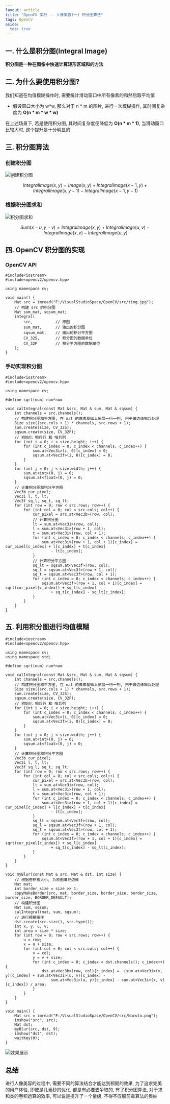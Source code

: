 ```yaml
---
layout: article
title: "OpenCV 实战 —— 人像美容(一) 积分图算法"
tags: OpenCV
aside:
  toc: true
---
```


## 一. 什么是积分图(Integral Image)
**积分图是一种在图像中快速计算矩形区域和的方法**

## 二. 为什么要使用积分图?
我们知道在均值模糊操作时, 需要统计滑动窗口中所有像素的和然后取平均值
- 假设窗口大小为 w*w, 那么对于 n * m 的图片, 进行一次模糊操作, 其时间复杂度为 **O(n * m * w * w)**

<!--more-->

在上述场景下, 若是使用积分图, 其时间复杂度便降低为 **O(n * m * 1)**, 当滑动窗口比较大时, 这个提升是十分明显的

## 三. 积分图算法
### 创建积分图
![创建积分图](https://i.loli.net/2019/05/29/5cee3503b24c949345.png)

$$IntegralImage(x, y) = Image(x, y) + IntegralImage(x - 1, y) + IntegralImage(x, y - 1) - IntegralImage(x - 1, y - 1)$$

### 根据积分图求和
![积分图求和](https://i.loli.net/2019/05/29/5cee3512d6e3b42203.png)

$$Sum(x - u, y - v) =  IntegralImage(x, y) + IntegralImage(u, v) - IntegralImage(x, v) - IntegralImage(u, y)$$

## 四. OpenCV 积分图的实现
### OpenCV API
```
#include<iostream>
#include<opencv2/opencv.hpp>

using namespace cv;

void main() {
	Mat src = imread("F:/VisualStudioSpace/OpenCV/src/timg.jpg");
	// 构建 src 的积分图
	Mat sum_mat, sqsum_mat;
	integral(
		src,          // 原图
		sum_mat,      // 输出的积分图
		sqsum_mat,    // 输出的积分平方图
		CV_32S,       // 积分图的数据单位
		CV_32F        // 积分平方图的数据单位
	);
}
```
### 手动实现积分图
```
#include<iostream>
#include<opencv2/opencv.hpp>

using namespace cv;

#define sqrt(num) num*num

void calIntegral(const Mat &src, Mat & sum, Mat & sqsum) {
	int channels = src.channels();
	// 构建积分图和平方图, 在 mat 的像素基础上拓展一行一列, 用于做边缘哨兵处理
	Size size((src.cols + 1) * channels, src.rows + 1);
	sum.create(size, CV_32S);
	sqsum.create(size, CV_32F);
	// 初始化 哨兵行 和 哨兵列
	for (int i = 0; i < size.height; i++) {
		for (int c_index = 0; c_index < channels; c_index++) {
			sum.at<Vec3i>(i, 0)[c_index] = 0;
			sqsum.at<Vec3f>(i, 0)[c_index] = 0;
		}
	}
	for (int j = 0; j < size.width; j++) {
		sum.at<int>(0, j) = 0;
		sqsum.at<float>(0, j) = 0;
	}
	// 计算积分图和积分平方图
	Vec3b cur_pixel;
	Vec3i l, t, lt;
	Vec3f sq_l, sq_t, sq_lt;
	for (int row = 0; row < src.rows; row++) {
		for (int col = 0; col < src.cols; col++) {
			cur_pixel = src.at<Vec3b>(row, col);
			// 计算积分图
			lt = sum.at<Vec3i>(row, col);
			l = sum.at<Vec3i>(row + 1, col);
			t = sum.at<Vec3i>(row, col + 1);
			for (int c_index = 0; c_index < channels; c_index++) {
				sum.at<Vec3i>(row + 1, col + 1)[c_index] = cur_pixel[c_index] + l[c_index] + t[c_index]
					- lt[c_index];
			}
			// 计算积分平方图
			sq_lt = sqsum.at<Vec3f>(row, col);
			sq_l = sqsum.at<Vec3f>(row + 1, col);
			sq_t = sqsum.at<Vec3f>(row, col + 1);
			for (int c_index = 0; c_index < channels; c_index++) {
				sqsum.at<Vec3f>(row + 1, col + 1)[c_index] = sqrt(cur_pixel[c_index]) + sq_l[c_index] 
					+ sq_t[c_index] - sq_lt[c_index];
			}
		}
	}
}
```

## 五. 利用积分图进行均值模糊
```
#include<iostream>
#include<opencv2/opencv.hpp>

using namespace cv;
using namespace std;

#define sqrt(num) num*num

void calIntegral(const Mat &src, Mat & sum, Mat & sqsum) {
	int channels = src.channels();
	// 构建积分图和平方图, 在 mat 的像素基础上拓展一行一列, 用于做边缘哨兵处理
	Size size((src.cols + 1) * channels, src.rows + 1);
	sum.create(size, CV_32S);
	sqsum.create(size, CV_32F);
	// 初始化 哨兵行 和 哨兵列
	for (int i = 0; i < size.height; i++) {
		for (int c_index = 0; c_index < channels; c_index++) {
			sum.at<Vec3i>(i, 0)[c_index] = 0;
			sqsum.at<Vec3f>(i, 0)[c_index] = 0;
		}
	}
	for (int j = 0; j < size.width; j++) {
		sum.at<int>(0, j) = 0;
		sqsum.at<float>(0, j) = 0;
	}
	// 计算积分图和积分平方图
	Vec3b cur_pixel;
	Vec3i l, t, lt;
	Vec3f sq_l, sq_t, sq_lt;
	for (int row = 0; row < src.rows; row++) {
		for (int col = 0; col < src.cols; col++) {
			cur_pixel = src.at<Vec3b>(row, col);
			lt = sum.at<Vec3i>(row, col);
			l = sum.at<Vec3i>(row + 1, col);
			t = sum.at<Vec3i>(row, col + 1);
			for (int c_index = 0; c_index < channels; c_index++) {
				sum.at<Vec3i>(row + 1, col + 1)[c_index] = cur_pixel[c_index] + l[c_index] + t[c_index]
					- lt[c_index];
			}
			sq_lt = sqsum.at<Vec3f>(row, col);
			sq_l = sqsum.at<Vec3f>(row + 1, col);
			sq_t = sqsum.at<Vec3f>(row, col + 1);
			for (int c_index = 0; c_index < channels; c_index++) {
				sqsum.at<Vec3f>(row + 1, col + 1)[c_index] = sqrt(cur_pixel[c_index]) + sq_l[c_index]
					+ sq_t[c_index] - sq_lt[c_index];
			}
		}
	}
}

void myBlur(const Mat & src, Mat & dst, int size) {
	// 根据卷积核大小, 为原图填充边框
	Mat mat;
	int border_size = size >> 1;
	copyMakeBorder(src, mat, border_size, border_size, border_size, border_size, BORDER_DEFAULT);
	// 构建积分图
	Mat sum, sqsum;
	calIntegral(mat, sum, sqsum);
	// 进行模糊操作
	dst.create(src.size(), src.type());
	int x, y, u, v;
	int area = size * size;
	for (int row = 0; row < src.rows; row++) {
		u = row;
		x = u + size;
		for (int col = 0; col < src.cols; col++) {
			v = col;
			y = v + size;
			for (int c_index = 0; c_index < dst.channels(); c_index++) {
				dst.at<Vec3b>(row, col)[c_index] =  (sum.at<Vec3i>(x, y)[c_index] + sum.at<Vec3i>(u, v)[c_index] -
					sum.at<Vec3i>(u, y)[c_index] - sum.at<Vec3i>(x, v)[c_index]) / area;
			}
		}
	}
}

void main() {
	Mat src = imread("F:/VisualStudioSpace/OpenCV/src/Naruto.png");
	imshow("src", src);
	Mat dst;
	myBlur(src, dst, 9);
	imshow("dst", dst);
	waitKey(0);
}
```
![效果展示](https://i.loli.net/2019/05/29/5cee352501ba941494.png)

## 总结
进行人像美容的过程中, 需要不同的算法结合才能达到预期的效果, 为了追求完美的用户体验, 即使是几毫秒的优化, 都是有必要去争取的, 有了积分图算法, 对于求和类的卷积运算的效率, 可以说是提升了一个量级, 不得不叹服前辈算法的奥妙

